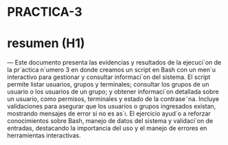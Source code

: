 # PRACTICA-3
# resumen (H1)
— Este documento presenta las evidencias y resultados de la ejecuci´on de la pr´actica n´umero 3 en donde creamos
un script en Bash con un men´u interactivo para gestionar y consultar informaci´on del sistema. El script permite listar
usuarios, grupos y terminales; consultar los grupos de un usuario o los usuarios de un grupo; y obtener informaci´on detallada
sobre un usuario, como permisos, terminales y estado de la contrase˜na. Incluye validaciones para asegurar que los usuarios
o grupos ingresados existan, mostrando mensajes de error si no es as´ı. El ejercicio ayud´o a reforzar conocimientos sobre
Bash, manejo de datos del sistema y validaci´on de entradas, destacando la importancia del uso y el manejo de errores en
herramientas interactivas.
